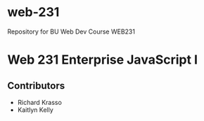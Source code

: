 # web-231
Repository for BU Web Dev Course WEB231
# Web 231 Enterprise JavaScript I
## Contributors
* Richard Krasso
* Kaitlyn Kelly
